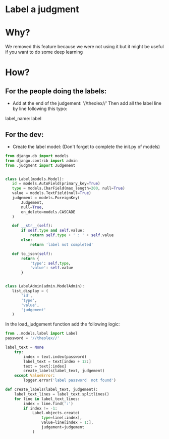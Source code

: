 # Label a judgment

# Why?
We removed this  feature because we were not using it but it might be useful if you want to do some deep learning

# How?
## For the people doing the labels:

- Add at the end of the judgement: 
'//theolex//'
Then add all the label line by line following this typo:

label_name: label

## For the dev:
 - Create the label model: (Don't forget to complete the init.py of models)
 ```python
from django.db import models
from django.contrib import admin
from .judgment import Judgement


class Label(models.Model):
    id = models.AutoField(primary_key=True)
    type = models.CharField(max_length=200, null=True)
    value = models.TextField(null=True)
    judgement = models.ForeignKey(
        Judgement,
        null=True,
        on_delete=models.CASCADE
    )

    def __str__(self):
        if self.type and self.value:
            return self.type + ' : ' + self.value
        else:
            return 'label not completed'

    def to_json(self):
        return {
            'type': self.type,
            'value': self.value
        }


class LabelAdmin(admin.ModelAdmin):
    list_display = (
        'id',
        'type',
        'value',
        'judgement'
    )
```

In the load_judgement function add the following logic:

```python
from ..models.label import Label
password = '//theolex//'

label_text = None
    try:
        index = text.index(password)
        label_text = text[index + 12:]
        text = text[:index]
        create_labels(label_text, judgement)
    except ValueError:
        logger.error('label password  not found')

def create_labels(label_text, judgement):
    label_text_lines = label_text.splitlines()
    for line in label_text_lines:
        index = line.find(':')
        if index != -1:
            Label.objects.create(
                type=line[:index],
                value=line[index + 1:],
                judgement=judgement
            )
```